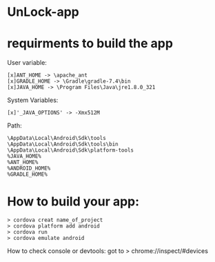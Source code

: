 # UnLock-app

# requirments to build the app
  User variable:
 ```[x]ANDROID_HOME -> AppData\Local\Android\Sdk
 [x]ANT_HOME -> \apache_ant
 [x]GRADLE_HOME -> \Gradle\gradle-7.4\bin
 [x]JAVA_HOME -> \Program Files\Java\jre1.8.0_321
 ```
  System Variables:
  ```
 [x]'_JAVA_OPTIONS' -> -Xmx512M
 ```
  Path:
  ```
\AppData\Local\Android\Sdk\tools
\AppData\Local\Android\Sdk\tools\bin
\AppData\Local\Android\Sdk\platform-tools
%JAVA_HOME%
%ANT_HOME%
%ANDROID_HOME%
%GRADLE_HOME%
```
# How to build your app:
```
> cordova creat name_of_project
> cordova platform add android
> cordova run
> cordova emulate android 
```

How to check console or devtools:
got to > chrome://inspect/#devices
